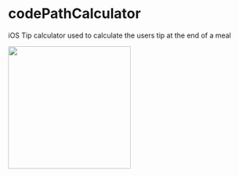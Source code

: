 # codePathCalculator
iOS Tip calculator used to calculate the users tip at the end of a meal 


<img src="http://g.recordit.co/DsR6beW8o6.gif" width=250><br>
